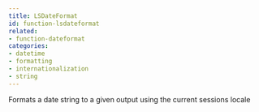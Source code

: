```yaml
---
title: LSDateFormat
id: function-lsdateformat
related:
- function-dateformat
categories:
- datetime
- formatting
- internationalization
- string
---
```


Formats a date string to a given output using the current sessions locale
